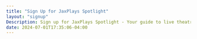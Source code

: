 ```yaml
---
title: "Sign Up for JaxPlays Spotlight"
layout: "signup"
Description: Sign up for JaxPlays Spotlight - Your guide to live theatre in Jacksonville, Florida, Northeast Florida and Southeast Georgia.
date: 2024-07-01T17:35:06-04:00
---
```

